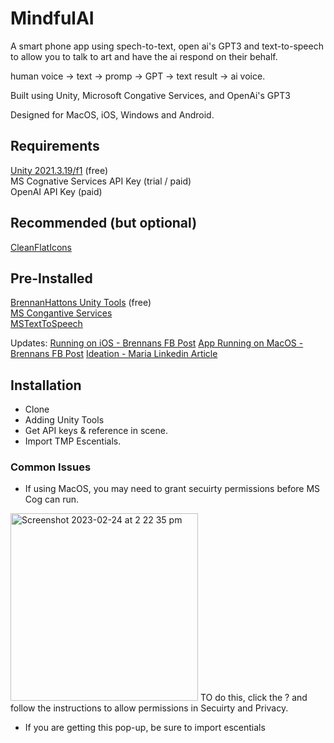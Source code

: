 # MindfulAI

A smart phone app using spech-to-text, open ai's GPT3 and text-to-speech to allow you to talk to art and have the ai respond on their behalf.

human voice -> text -> promp -> GPT -> text result -> ai voice.

Built using Unity, Microsoft Congative Services, and OpenAi's GPT3

Designed for MacOS, iOS, Windows and Android.

## Requirements
[Unity 2021.3.19/f1](https://unity3d.com/unity/whats-new/2021.3.19) (free)   <br />
MS Cognative Services API Key (trial / paid) <br />
OpenAI API Key (paid)<br />

## Recommended (but optional)
[CleanFlatIcons](https://assetstore.unity.com/packages/2d/gui/icons/clean-flat-icons-98117)

## Pre-Installed <br />
[BrennanHattons Unity Tools](https://github.com/bh679/Unity-Tools) (free)  <br />
[MS Congantive Services](https://github.com/Azure-Samples/cognitive-services-speech-sdk/blob/master/quickstart/csharp/unity/text-to-speech/README.md) <br />
[MSTextToSpeech](https://github.com/ActiveNick/Unity-Text-to-Speech/tree/master/Assets) <br />

Updates:
[Running on iOS - Brennans FB Post](https://www.facebook.com/brennan.hatton/posts/pfbid0jexxx56myg5NMU5j7L8FS4kEHz9VXNgkgAqngcnzjhUAWSZwuGHobYhyZzLfpyqHl)
[App Running on MacOS - Brennans FB Post](https://www.facebook.com/brennan.hatton/posts/pfbid02Q7ukKQTxYyatv7rpxCcKkcnFGsCy2rV2WQhVuPdNT7zK411tViYrTxwxLYwdzZJtl)
[Ideation - Maria Linkedin Article](https://www.linkedin.com/pulse/tech-meets-buddha-ai-vr-pilot-project-fo-guang-shan-maria-weber)

## Installation
 - Clone
 - Adding Unity Tools
 - Get API keys & reference in scene.
 - Import TMP Escentials. 

### Common Issues
 - If using MacOS, you may need to grant secuirty permissions before MS Cog can run.
 <img width="300" alt="Screenshot 2023-02-24 at 2 22 35 pm" src="https://user-images.githubusercontent.com/2542558/221084769-837dafc3-34ad-40c9-b99f-2a4cf796fd52.png">
TO do this, click the ? and follow the instructions to allow permissions in Secuirty and Privacy.

- If you are getting this pop-up, be sure to import escentials
